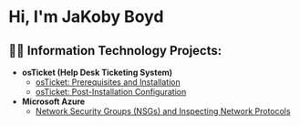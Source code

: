 <h1>Hi, I'm JaKoby Boyd</h1>

<h2>👨‍💻 Information Technology Projects:</h2>

- <b>osTicket (Help Desk Ticketing System)</b>
  - [osTicket: Prerequisites and Installation](https://github.com/JaKobyBoydd/osticket-prereqs)
  - [osTicket: Post-Installation Configuration](https://github.com/JaKobyBoydd/post-install-config)
- <b>Microsoft Azure</b>
  - [Network Security Groups (NSGs) and Inspecting Network Protocols](https://github.com/joshmadakorcc/azure-network-protocols)
